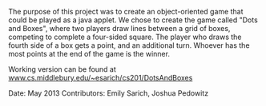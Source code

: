 The purpose of this project was to create an object-oriented game that could be played as a java applet.
We chose to create the game called "Dots and Boxes", where two players draw lines between a grid of boxes,
competing to complete a four-sided square. The player who draws the fourth side of a box gets a point, and
an additional turn. Whoever has the most points at the end of the game is the winner.

Working version can be found at www.cs.middlebury.edu/~esarich/cs201/DotsAndBoxes

Date: May 2013
Contributors: Emily Sarich, Joshua Pedowitz
